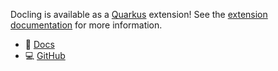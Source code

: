 Docling is available as a [Quarkus](https://quarkus.io) extension! See the [extension documentation](https://quarkus.io/extensions/io.quarkiverse.docling/quarkus-docling) for more information.

- 📖 [Docs](https://docs.quarkiverse.io/quarkus-docling/dev)
- 💻 [GitHub](https://github.com/quarkiverse/quarkus-docling)
